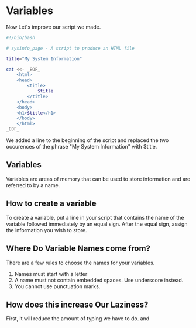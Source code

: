 # Variables
Now Let's improve our script we made.
```bash
#!/bin/bash

# sysinfo_page - A script to produce an HTML file

title="My System Information"

cat <<- _EOF_
	<html>
	<head>
		<title>
			$title
		</title>
	</head>
	<body>
	<h1>$title</h1>
	</body>
	</html>
_EOF_
```
We added a line to the beginning of the script and replaced the two occurences of the phrase "My System Information" with $title.

## Variables
Variables are areas of memory that can be used to store information and are referred to by a name.

## How to create a variable
To create a variable, put a line in your script that contains the name of the variable followed immediately by an equal sign. After the equal sign, assign the information you wish to store.

## Where Do Variable Names come from?
There are a few rules to choose the names for your variables.

1. Names must start with a letter
2. A name must not contain embedded spaces. Use underscore instead.
3. You cannot use punctuation marks.

## How does this increase Our  Laziness?
First, it will reduce the amount of typing we have to do. and 
<!--stackedit_data:
eyJoaXN0b3J5IjpbMTMyMjM0MzAxOCwtMjA4ODc0NjYxMl19
-->